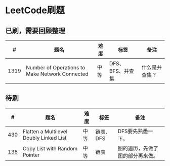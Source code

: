 # LeetCode刷题

## 已刷，需要回顾整理

| # | 题名 | 难度 | 标签 | 备注 |
| --- | --- | --- | --- | --- |
| 1319 | Number of Operations to Make Network Connected | 中等 | DFS、BFS、并查集 | 什么是并查集？ |

## 待刷

| # | 题名 | 难度 | 标签 | 备注 |
| --- | --- | --- | --- | --- |
| 430 | Flatten a Multilevel Doubly Linked List | 中等 | 链表、DFS | DFS要先熟悉一下。 |
| [138](https://leetcode-cn.com/problems/copy-list-with-random-pointer) | Copy List with Random Pointer | 中等 | 链表 | 图的遍历，先做了图的部分再来做。 |
